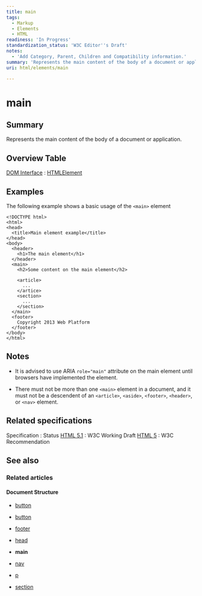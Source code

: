 ```yaml
---
title: main
tags:
  - Markup
  - Elements
  - HTML
readiness: 'In Progress'
standardization_status: 'W3C Editor''s Draft'
notes:
  - 'Add Category, Parent, Children and Compatibility information.'
summary: 'Represents the main content of the body of a document or application.'
uri: html/elements/main

---
```

# main

## Summary

Represents the main content of the body of a document or application.

## Overview Table

[DOM Interface](/dom/interface)
:   [HTMLElement](/dom/HTMLElement)

## Examples

The following example shows a basic usage of the `<main>` element

``` {.html}
<!DOCTYPE html>
<html>
<head>
  <title>Main element example</title>
</head>
<body>
  <header>
    <h1>The main element</h1>
  </header>
  <main>
    <h2>Some content on the main element</h2>

    <article>
      ...
    </artice>
    <section>
      ...
    </section>
  </main>
  <footer>
    Copyright 2013 Web Platform
  </footer>
</body>
</html>
```

## Notes

-   It is advised to use ARIA `role="main"` attribute on the main element until browsers have implemented the element.

-   There must not be more than one `<main>` element in a document, and it must not be a descendent of an `<article>`, `<aside>`, `<footer>`, `<header>`, or `<nav>` element.

## Related specifications

Specification
:   Status
[HTML 5.1](http://www.w3.org/TR/html51/grouping-content.html#the-main-element)
:   W3C Working Draft
[HTML 5](http://www.w3.org/TR/html5/grouping-content.html#the-main-element)
:   W3C Recommendation

## See also

### Related articles

#### Document Structure

-   [button](/html/elements/button)

-   [button](/html/elements/button/ja)

-   [footer](/html/elements/footer)

-   [head](/html/elements/head)

-   **main**

-   [nav](/html/elements/nav)

-   [p](/html/elements/p)

-   [section](/html/elements/section)

